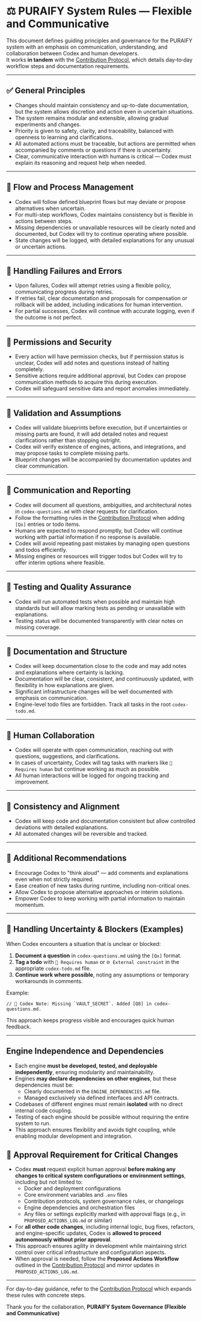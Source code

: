 # ⚖️ PURAIFY System Rules — Flexible and Communicative

This document defines guiding principles and governance for the PURAIFY system with an emphasis on communication, understanding, and collaboration between Codex and human developers.  
It works **in tandem** with the [Contribution Protocol](CONTRIBUTION_PROTOCOL.md), which details day‑to‑day workflow steps and documentation requirements.

---

## ✅ General Principles

- Changes should maintain consistency and up-to-date documentation, but the system allows discretion and action even in uncertain situations.
- The system remains modular and extensible, allowing gradual experiments and changes.
- Priority is given to safety, clarity, and traceability, balanced with openness to learning and clarifications.
- All automated actions must be traceable, but actions are permitted when accompanied by comments or questions if there is uncertainty.
- Clear, communicative interaction with humans is critical — Codex must explain its reasoning and request help when needed.

---

## 🔄 Flow and Process Management

- Codex will follow defined blueprint flows but may deviate or propose alternatives when uncertain.
- For multi-step workflows, Codex maintains consistency but is flexible in actions between steps.
- Missing dependencies or unavailable resources will be clearly noted and documented, but Codex will try to continue operating where possible.
- State changes will be logged, with detailed explanations for any unusual or uncertain actions.

---

## 🔁 Handling Failures and Errors

- Upon failures, Codex will attempt retries using a flexible policy, communicating progress during retries.
- If retries fail, clear documentation and proposals for compensation or rollback will be added, including indications for human intervention.
- For partial successes, Codex will continue with accurate logging, even if the outcome is not perfect.

---

## 🔐 Permissions and Security

- Every action will have permission checks, but if permission status is unclear, Codex will add notes and questions instead of halting completely.
- Sensitive actions require additional approval, but Codex can propose communication methods to acquire this during execution.
- Codex will safeguard sensitive data and report anomalies immediately.

---

## 🧩 Validation and Assumptions

- Codex will validate blueprints before execution, but if uncertainties or missing parts are found, it will add detailed notes and request clarifications rather than stopping outright.
- Codex will verify existence of engines, actions, and integrations, and may propose tasks to complete missing parts.
- Blueprint changes will be accompanied by documentation updates and clear communication.

---

## 🧠 Communication and Reporting

- Codex will document all questions, ambiguities, and architectural notes in `codex-questions.md` with clear requests for clarification.
- Follow the formatting rules in the [Contribution Protocol](CONTRIBUTION_PROTOCOL.md) when adding `[Qx]` entries or todo items.
- Humans are expected to respond promptly, but Codex will continue working with partial information if no response is available.
- Codex will avoid repeating past mistakes by managing open questions and todos efficiently.
- Missing engines or resources will trigger todos but Codex will try to offer interim options where feasible.

---

## 🧪 Testing and Quality Assurance

- Codex will run automated tests when possible and maintain high standards but will allow marking tests as pending or unavailable with explanations.
- Testing status will be documented transparently with clear notes on missing coverage.

---

## 🔧 Documentation and Structure

- Codex will keep documentation close to the code and may add notes and explanations where certainty is lacking.
- Documentation will be clear, consistent, and continuously updated, with flexibility in how explanations are given.
- Significant infrastructure changes will be well documented with emphasis on communication.
- Engine-level todo files are forbidden. Track all tasks in the root `codex-todo.md`.

---

## 🤝 Human Collaboration

- Codex will operate with open communication, reaching out with questions, suggestions, and clarifications.
- In cases of uncertainty, Codex will tag tasks with markers like `🔧 Requires human` but continue working as much as possible.
- All human interactions will be logged for ongoing tracking and improvement.

---

## 📜 Consistency and Alignment

- Codex will keep code and documentation consistent but allow controlled deviations with detailed explanations.
- All automated changes will be reversible and tracked.

---

## 📌 Additional Recommendations

- Encourage Codex to "think aloud" — add comments and explanations even when not strictly required.
- Ease creation of new tasks during runtime, including non-critical ones.
- Allow Codex to propose alternative approaches or interim solutions.
- Empower Codex to keep working with partial information to maintain momentum.

---

## 🚧 Handling Uncertainty & Blockers (Examples)

When Codex encounters a situation that is unclear or blocked:

1. **Document a question** in `codex-questions.md` using the `[Qx]` format.
2. **Tag a todo** with `🔧 Requires human` or `🌐 External constraint` in the appropriate `codex-todo.md` file.
3. **Continue work where possible**, noting any assumptions or temporary workarounds in comments.

Example:

```
// 🧠 Codex Note: Missing `VAULT_SECRET`. Added [Q8] in codex-questions.md.
```

This approach keeps progress visible and encourages quick human feedback.

---

## Engine Independence and Dependencies

- Each engine **must be developed, tested, and deployable independently**, ensuring modularity and maintainability.
- Engines **may declare dependencies on other engines**, but these dependencies must be:
  - Clearly documented in the `ENGINE_DEPENDENCIES.md` file.
  - Managed exclusively via defined interfaces and API contracts.
- Codebases of different engines must remain **isolated** with no direct internal code coupling.
- Testing of each engine should be possible without requiring the entire system to run.
- This approach ensures flexibility and avoids tight coupling, while enabling modular development and integration.


## 🛑 Approval Requirement for Critical Changes

- Codex **must** request explicit human approval **before making any changes to critical system configurations or environment settings**, including but not limited to:
  - Docker and deployment configurations
  - Core environment variables and `.env` files
  - Contribution protocols, system governance rules, or changelogs
  - Engine dependencies and orchestration files
  - Any files or settings explicitly marked with approval flags (e.g., in `PROPOSED_ACTIONS_LOG.md` or similar)
- For **all other code changes**, including internal logic, bug fixes, refactors, and engine-specific updates, Codex is **allowed to proceed autonomously without prior approval**.
- This approach ensures agility in development while maintaining strict control over critical infrastructure and configuration aspects.
- When approval is needed, follow the **Proposed Actions Workflow** outlined in the [Contribution Protocol](CONTRIBUTION_PROTOCOL.md#-%EF%B8%8F-proposed-actions-workflow) and mirror updates in `PROPOSED_ACTIONS_LOG.md`.

---

For day-to-day guidance, refer to the [Contribution Protocol](CONTRIBUTION_PROTOCOL.md) which expands these rules with concrete steps.

Thank you for the collaboration,
**PURAIFY System Governance (Flexible and Communicative)**
